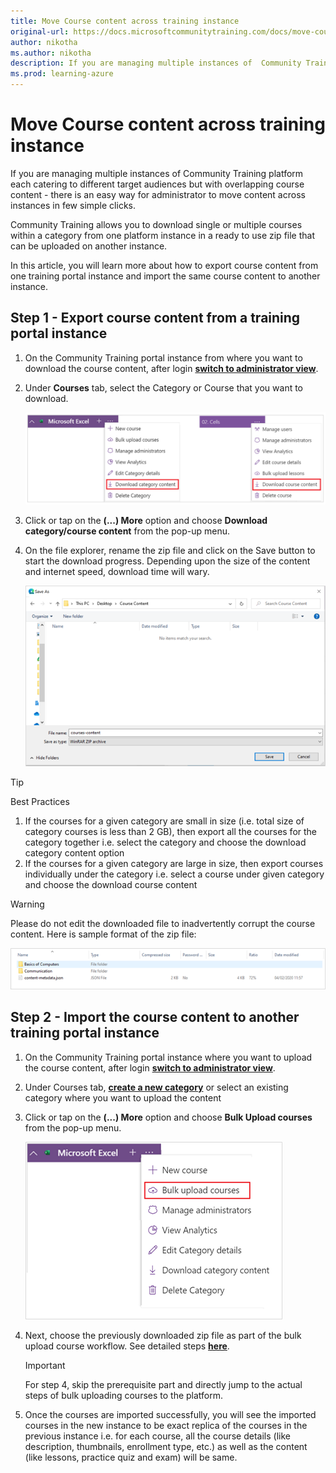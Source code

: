 ```yaml
---
title: Move Course content across training instance
original-url: https://docs.microsoftcommunitytraining.com/docs/move-course-content-across-training-instance
author: nikotha
ms.author: nikotha
description: If you are managing multiple instances of  Community Training platform each catering to different target audiences but with overlapping course content -  there is an easy way for administrator to move content across instances in few simple clicks.
ms.prod: learning-azure
---
```


# Move Course content across training instance

If you are managing multiple instances of  Community Training platform each catering to different target audiences but with overlapping course content -  there is an easy way for administrator to move content across instances in few simple clicks.

 Community Training allows you to download single or multiple courses within a category from one platform instance in a ready to use zip file that can be uploaded on another instance.

In this article, you will learn more about how to export course content from one training portal instance and import the same course content to another instance.

## Step 1 - Export course content from a training portal instance

1. On the  Community Training portal instance from where you want to download the course content, after login [**switch to administrator view**](../../../get-started/step-by-step-configuration-guide.md#step-2--switch-to-administrator-view-of-the-portal).

2. Under **Courses** tab, select the Category or Course that you want to download.

    ![Under courses tab](../../../media/image%28219%29.png)

3. Click or tap on the **(...) More** option and choose **Download category/course content** from the pop-up menu.

4. On the file explorer, rename the zip file and click on the Save button to start the download progress. Depending upon the size of the content and internet speed, download time will wary.

    ![Save](../../../media/image%28220%29.png)

> [!Tip]
> Best Practices
>
> 1. If the courses for a given category are small in size (i.e. total size of category courses is less than 2 GB), then export all the courses for the category together i.e. select the category and choose the download category content option
> 2. If the courses for a given category are large in size, then export courses individually under the category i.e. select a course under given category and choose the download course content

> [!WARNING]
> Please do not edit the downloaded file to inadvertently corrupt the course content. Here is sample format of the zip file:
>
> ![Sample zip](../../../media/image%28221%29.png)

## Step 2 - Import the course content to another training portal instance

1. On the  Community Training portal instance where you want to upload the course content, after login [**switch to administrator view**](../../../get-started/step-by-step-configuration-guide.md#step-2--switch-to-administrator-view-of-the-portal).

2. Under Courses tab, [**create a new category**](../../create-content/create-course-category/create-a-category.md) or select an existing category where you want to upload the content

3. Click or tap on the **(...) More** option and choose **Bulk Upload courses** from the pop-up menu.

    ![Bulk Upload courses](../../../media/image%28222%29.png)

4. Next, choose the previously downloaded zip file as part of the bulk upload course workflow. See detailed steps [**here**](../../create-content/create-course-category/create-a-new-course.md#option-3---create-multiple-courses-in-a-category).

    > [!IMPORTANT]
    > For step 4, skip the prerequisite part and directly jump to the actual steps of bulk uploading courses to the platform.

5. Once the courses are imported successfully, you will see the imported courses in the new instance to be exact replica of the courses in the previous instance i.e. for each course,  all the course details (like description, thumbnails, enrollment type, etc.) as well as the content (like lessons, practice quiz and exam) will be same.
